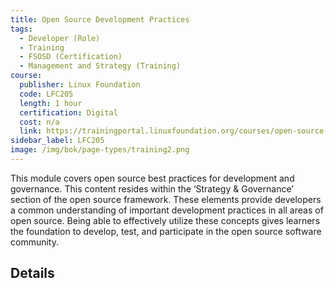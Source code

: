 ```yaml
---
title: Open Source Development Practices
tags: 
  - Developer (Role)
  - Training
  - FSOSD (Certification)
  - Management and Strategy (Training)
course:
  publisher: Linux Foundation
  code: LFC205
  length: 1 hour
  certification: Digital
  cost: n/a
  link: https://trainingportal.linuxfoundation.org/courses/open-source-development-practices-lfc205
sidebar_label: LFC205
image: /img/bok/page-types/training2.png
---
```


This module covers open source best practices for development and governance. This content resides within the ‘Strategy & Governance’ section of the open source framework. These elements provide developers a common understanding of important development practices in all areas of open source. Being able to effectively utilize these concepts gives learners the foundation to develop, test, and participate in the open source software community.

## Details

<CourseDetails course={frontMatter.course}/>
